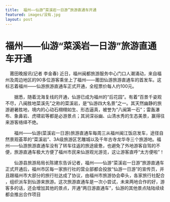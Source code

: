 ```yaml
---
title:  福州——仙游“菜溪岩一日游”旅游直通车开通
featured: images/没有.jpg
layout: post
---
```

# 福州——仙游“菜溪岩一日游”旅游直通车开通

　莆田晚报讯(记者 李金春) 
 近日，福州闽都旅游服务中心门口人潮涌动，来自福州及周边地区的90多位游客乘坐上了福州——莆田仙游旅游直通车的首发车。这标志着福州——仙游旅游直通车正式开通，全程票价每人约100元。

　　据悉，随着沈海复线的开通，仙游已成为福州的“后花园”。有着“百景千姿观不尽，八闽胜地菜溪先”之称的菜溪岩，是“仙游四大名景”之一。其天然幽静的旅游避暑胜地，境内的心动石栩栩如生、形态逼真，被誉为“八闽第一石”；雷轰瀑布、象鼻岩、虎啸岩等都是必游景点；其涧深谷幽、山清水秀的生态美景，赢得往来游客络绎不绝。

　　福州——仙游(菜溪岩一日游)旅游直通车每周三从福州闽江饭店发车，途径自然景观荟萃的“菜溪岩”、3A级旅游区艺雕城以及千年古寺龙华寺三个旅游地。福州——仙游旅游直通车没有了转车往返的旅途疲惫，也避免了外地游客自驾的不便，旅游直通车极大方便了福州市民来仙游观光游览，这让游客直呼“太方便啦”！

　　仙游县旅游局局长陈建东告诉记者，福州——仙游“菜溪岩一日游”旅游直通车正式开通后，福州市区每一家旅行社的营业部都会投放“仙游一日游”的宣传页，并且跟福州市大部分的旅行社达成了协议，由福州市旅游协会牵头，各家旅行社配合 ，组织派车到仙游来旅游。这次旅游直通车是一次小尝试，未来两地合作的好，游客多的话，还会增加其他的景点，开通“两日游直通车”，仙游的其他景点陆陆续续都会推出合作项目
